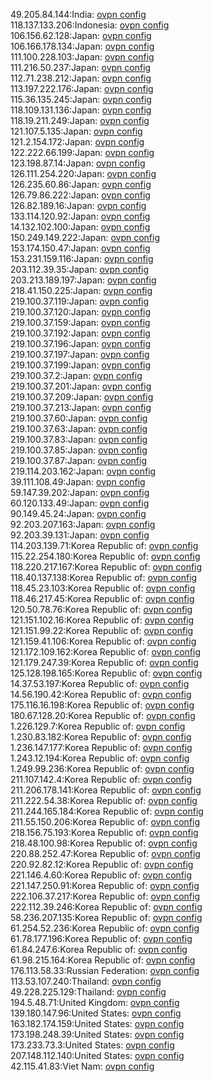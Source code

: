 49.205.84.144:India: [ovpn config](vpn/49_205_84_144.ovpn)  
118.137.133.206:Indonesia: [ovpn config](vpn/118_137_133_206.ovpn)  
106.156.62.128:Japan: [ovpn config](vpn/106_156_62_128.ovpn)  
106.166.178.134:Japan: [ovpn config](vpn/106_166_178_134.ovpn)  
111.100.228.103:Japan: [ovpn config](vpn/111_100_228_103.ovpn)  
111.216.50.237:Japan: [ovpn config](vpn/111_216_50_237.ovpn)  
112.71.238.212:Japan: [ovpn config](vpn/112_71_238_212.ovpn)  
113.197.222.176:Japan: [ovpn config](vpn/113_197_222_176.ovpn)  
115.36.135.245:Japan: [ovpn config](vpn/115_36_135_245.ovpn)  
118.109.131.136:Japan: [ovpn config](vpn/118_109_131_136.ovpn)  
118.19.211.249:Japan: [ovpn config](vpn/118_19_211_249.ovpn)  
121.107.5.135:Japan: [ovpn config](vpn/121_107_5_135.ovpn)  
121.2.154.172:Japan: [ovpn config](vpn/121_2_154_172.ovpn)  
122.222.66.199:Japan: [ovpn config](vpn/122_222_66_199.ovpn)  
123.198.87.14:Japan: [ovpn config](vpn/123_198_87_14.ovpn)  
126.111.254.220:Japan: [ovpn config](vpn/126_111_254_220.ovpn)  
126.235.60.86:Japan: [ovpn config](vpn/126_235_60_86.ovpn)  
126.79.86.222:Japan: [ovpn config](vpn/126_79_86_222.ovpn)  
126.82.189.16:Japan: [ovpn config](vpn/126_82_189_16.ovpn)  
133.114.120.92:Japan: [ovpn config](vpn/133_114_120_92.ovpn)  
14.132.102.100:Japan: [ovpn config](vpn/14_132_102_100.ovpn)  
150.249.149.222:Japan: [ovpn config](vpn/150_249_149_222.ovpn)  
153.174.150.47:Japan: [ovpn config](vpn/153_174_150_47.ovpn)  
153.231.159.116:Japan: [ovpn config](vpn/153_231_159_116.ovpn)  
203.112.39.35:Japan: [ovpn config](vpn/203_112_39_35.ovpn)  
203.213.189.197:Japan: [ovpn config](vpn/203_213_189_197.ovpn)  
218.41.150.225:Japan: [ovpn config](vpn/218_41_150_225.ovpn)  
219.100.37.119:Japan: [ovpn config](vpn/219_100_37_119.ovpn)  
219.100.37.120:Japan: [ovpn config](vpn/219_100_37_120.ovpn)  
219.100.37.159:Japan: [ovpn config](vpn/219_100_37_159.ovpn)  
219.100.37.192:Japan: [ovpn config](vpn/219_100_37_192.ovpn)  
219.100.37.196:Japan: [ovpn config](vpn/219_100_37_196.ovpn)  
219.100.37.197:Japan: [ovpn config](vpn/219_100_37_197.ovpn)  
219.100.37.199:Japan: [ovpn config](vpn/219_100_37_199.ovpn)  
219.100.37.2:Japan: [ovpn config](vpn/219_100_37_2.ovpn)  
219.100.37.201:Japan: [ovpn config](vpn/219_100_37_201.ovpn)  
219.100.37.209:Japan: [ovpn config](vpn/219_100_37_209.ovpn)  
219.100.37.213:Japan: [ovpn config](vpn/219_100_37_213.ovpn)  
219.100.37.60:Japan: [ovpn config](vpn/219_100_37_60.ovpn)  
219.100.37.63:Japan: [ovpn config](vpn/219_100_37_63.ovpn)  
219.100.37.83:Japan: [ovpn config](vpn/219_100_37_83.ovpn)  
219.100.37.85:Japan: [ovpn config](vpn/219_100_37_85.ovpn)  
219.100.37.87:Japan: [ovpn config](vpn/219_100_37_87.ovpn)  
219.114.203.162:Japan: [ovpn config](vpn/219_114_203_162.ovpn)  
39.111.108.49:Japan: [ovpn config](vpn/39_111_108_49.ovpn)  
59.147.39.202:Japan: [ovpn config](vpn/59_147_39_202.ovpn)  
60.120.133.49:Japan: [ovpn config](vpn/60_120_133_49.ovpn)  
90.149.45.24:Japan: [ovpn config](vpn/90_149_45_24.ovpn)  
92.203.207.163:Japan: [ovpn config](vpn/92_203_207_163.ovpn)  
92.203.39.131:Japan: [ovpn config](vpn/92_203_39_131.ovpn)  
114.203.139.71:Korea Republic of: [ovpn config](vpn/114_203_139_71.ovpn)  
115.22.254.180:Korea Republic of: [ovpn config](vpn/115_22_254_180.ovpn)  
118.220.217.167:Korea Republic of: [ovpn config](vpn/118_220_217_167.ovpn)  
118.40.137.138:Korea Republic of: [ovpn config](vpn/118_40_137_138.ovpn)  
118.45.23.103:Korea Republic of: [ovpn config](vpn/118_45_23_103.ovpn)  
118.46.217.45:Korea Republic of: [ovpn config](vpn/118_46_217_45.ovpn)  
120.50.78.76:Korea Republic of: [ovpn config](vpn/120_50_78_76.ovpn)  
121.151.102.16:Korea Republic of: [ovpn config](vpn/121_151_102_16.ovpn)  
121.151.99.22:Korea Republic of: [ovpn config](vpn/121_151_99_22.ovpn)  
121.159.41.106:Korea Republic of: [ovpn config](vpn/121_159_41_106.ovpn)  
121.172.109.162:Korea Republic of: [ovpn config](vpn/121_172_109_162.ovpn)  
121.179.247.39:Korea Republic of: [ovpn config](vpn/121_179_247_39.ovpn)  
125.128.198.165:Korea Republic of: [ovpn config](vpn/125_128_198_165.ovpn)  
14.37.53.197:Korea Republic of: [ovpn config](vpn/14_37_53_197.ovpn)  
14.56.190.42:Korea Republic of: [ovpn config](vpn/14_56_190_42.ovpn)  
175.116.16.198:Korea Republic of: [ovpn config](vpn/175_116_16_198.ovpn)  
180.67.128.20:Korea Republic of: [ovpn config](vpn/180_67_128_20.ovpn)  
1.226.129.7:Korea Republic of: [ovpn config](vpn/1_226_129_7.ovpn)  
1.230.83.182:Korea Republic of: [ovpn config](vpn/1_230_83_182.ovpn)  
1.236.147.177:Korea Republic of: [ovpn config](vpn/1_236_147_177.ovpn)  
1.243.12.194:Korea Republic of: [ovpn config](vpn/1_243_12_194.ovpn)  
1.249.99.236:Korea Republic of: [ovpn config](vpn/1_249_99_236.ovpn)  
211.107.142.4:Korea Republic of: [ovpn config](vpn/211_107_142_4.ovpn)  
211.206.178.141:Korea Republic of: [ovpn config](vpn/211_206_178_141.ovpn)  
211.222.54.38:Korea Republic of: [ovpn config](vpn/211_222_54_38.ovpn)  
211.244.165.184:Korea Republic of: [ovpn config](vpn/211_244_165_184.ovpn)  
211.55.150.206:Korea Republic of: [ovpn config](vpn/211_55_150_206.ovpn)  
218.156.75.193:Korea Republic of: [ovpn config](vpn/218_156_75_193.ovpn)  
218.48.100.98:Korea Republic of: [ovpn config](vpn/218_48_100_98.ovpn)  
220.88.252.47:Korea Republic of: [ovpn config](vpn/220_88_252_47.ovpn)  
220.92.82.12:Korea Republic of: [ovpn config](vpn/220_92_82_12.ovpn)  
221.146.4.60:Korea Republic of: [ovpn config](vpn/221_146_4_60.ovpn)  
221.147.250.91:Korea Republic of: [ovpn config](vpn/221_147_250_91.ovpn)  
222.106.37.217:Korea Republic of: [ovpn config](vpn/222_106_37_217.ovpn)  
222.112.39.246:Korea Republic of: [ovpn config](vpn/222_112_39_246.ovpn)  
58.236.207.135:Korea Republic of: [ovpn config](vpn/58_236_207_135.ovpn)  
61.254.52.236:Korea Republic of: [ovpn config](vpn/61_254_52_236.ovpn)  
61.78.177.196:Korea Republic of: [ovpn config](vpn/61_78_177_196.ovpn)  
61.84.247.6:Korea Republic of: [ovpn config](vpn/61_84_247_6.ovpn)  
61.98.215.164:Korea Republic of: [ovpn config](vpn/61_98_215_164.ovpn)  
176.113.58.33:Russian Federation: [ovpn config](vpn/176_113_58_33.ovpn)  
113.53.107.240:Thailand: [ovpn config](vpn/113_53_107_240.ovpn)  
49.228.225.129:Thailand: [ovpn config](vpn/49_228_225_129.ovpn)  
194.5.48.71:United Kingdom: [ovpn config](vpn/194_5_48_71.ovpn)  
139.180.147.96:United States: [ovpn config](vpn/139_180_147_96.ovpn)  
163.182.174.159:United States: [ovpn config](vpn/163_182_174_159.ovpn)  
173.198.248.39:United States: [ovpn config](vpn/173_198_248_39.ovpn)  
173.233.73.3:United States: [ovpn config](vpn/173_233_73_3.ovpn)  
207.148.112.140:United States: [ovpn config](vpn/207_148_112_140.ovpn)  
42.115.41.83:Viet Nam: [ovpn config](vpn/42_115_41_83.ovpn)  
